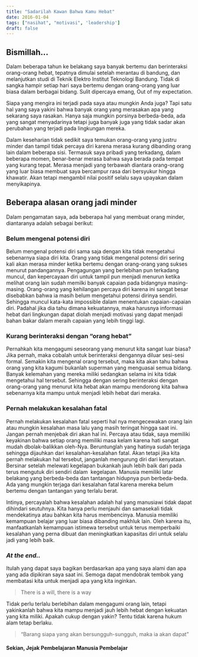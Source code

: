 ```yaml
---
title: "Sadarilah Kawan Bahwa Kamu Hebat"
date: 2016-01-04
tags: ["nasihat", "motivasi", 'leadership']
draft: false
---
```



## Bismillah...

Dalam beberapa tahun ke belakang saya banyak bertemu dan berinteraksi orang-orang hebat, tepatnya dimulai setelah merantau di bandung, dan melanjutkan studi di Teknik Elektro Institut Teknologi Bandung. Tidak di sangka hampir setiap hari saya bertemu dengan orang-orang yang luar biasa dalam berbagai bidang. Sulit dipercaya emang, Out of my expectation.

Siapa yang mengira ini terjadi pada saya atau mungkin Anda juga? Tapi satu hal yang saya yakini bahwa banyak orang yang merasakan apa yang sekarang saya rasakan. Hanya saja mungkin porsinya berbeda-beda, ada yang sangat menyadarinya tetapi juga banyak juga yang tidak sadar akan perubahan yang terjadi pada lingkungan mereka.

Dalam keseharian tidak sedikit saya temukan orang-orang yang justru minder dan tampil tidak percaya diri karena merasa kurang dibanding orang lain dalam beberapa sisi. Termasuk saya pribadi yang terkadang, dalam beberapa momen, benar-benar merasa bahwa saya berada pada tempat yang kurang tepat. Merasa menjadi yang terbawah diantara orang-orang yang luar biasa membuat saya bercampur rasa dari bersyukur hingga khawatir. Akan tetapi mengambil nilai positif selalu saya upayakan dalam menyikapinya.

## **Beberapa alasan orang jadi minder**

Dalam pengamatan saya, ada beberapa hal yang membuat orang minder, diantaranya adalah sebagai berikut:

### Belum mengenal potensi diri

Belum mengenal potensi diri sama saja dengan kita tidak mengetahui sebenarnya siapa diri kita. Orang yang tidak mengenal potensi diri sering kali akan merasa minder ketika bertemu dengan orang-orang yang sukses menurut pandangannya. Pengagungan yang berlebihan pun terkadang muncul, dan kepercayaan diri untuk tampil pun menjadi menurun ketika melihat orang lain sudah memilki banyak capaian pada bidangnya masing-masing. Orang-orang yang kehilangan percaya diri karena ini sangat besar disebabkan bahwa ia masih belum mengetahui potensi dirinya sendiri. Sehingga muncul kata-kata impossible dalam menentukan capaian-capaian diri. Padahal jika dia tahu dimana kekuatannya, maka harusnya informasi hebat dari lingkungan dapat diolah menjadi motivasi yang dapat menjadi bahan bakar dalam meraih capaian yang lebih tinggi lagi.

### Kurang berinteraksi dengan “orang hebat”

Pernahkah kita mengagumi seseorang yang menurut kita sangat luar biasa? Jika pernah, maka cobalah untuk berinteraksi dengannya diluar sesi-sesi formal. Semakin kita mengenal orang tersebut, maka kita akan tahu bahwa orang yang kita kagumi bukanlah superman yang menguasai semua bidang. Banyak kelemahan yang mereka miliki sedangkan selama ini kita tidak mengetahui hal tersebut. Sehingga dengan sering berinteraksi dengan orang-orang yang menurut kita hebat akan mampu mendorong kita bahwa sebenarnya kita mampu untuk menjadi lebih hebat dari meraka.

### Pernah melakukan kesalahan fatal

Pernah melakukan kesalahan fatal seperti hal nya mengecewakan orang lain atau mungkin kesalahan masa lalu yang masih teringat hingga saat ini. Jangan pernah menjebak diri akan hal ini. Percaya atau tidak, saya memiliki keyakinan bahwa setiap orang memiliki masa kelam karena hati sangat mudah dbolak-balikkan oleh-Nya. Beruntunglah yang hatinya sudah terjaga sehingga dijauhkan dari kesalahan-kesalahan fatal. Akan tetapi jika kita pernah melakukan hal tersebut, janganlah mengurung diri dari kenyataan. Bersinar setelah melewati kegelapan bukankah jauh lebih baik dari pada terus mengutuk diri sendiri dalam  kegelapan. Manusia memiliki latar belakang yang berbeda-beda dan tantangan hidupnya pun berbeda-beda. Ada yang mungkin terjaga dari kesalahan fatal karena mereka belum bertemu dengan tantangan yang terlalu berat.

Intinya, percayalah bahwa kesalahan adalah hal yang manusiawi tidak dapat dihindari seutuhnya. Kita hanya perlu menjauhi dan samasekali tidak mendekatinya atau bahkan kita harus membencinya. Manusia memiliki kemampuan belajar yang luar biasa dibanding makhluk lain. Oleh karena itu, manfaatkanlah kemampuan istimewa tersebut untuk terus memperbaiki kesalahan yang perna dibuat dan meningkatkan kapasitas diri untuk selalu jadi yang lebih baik.

### *At the end..*

Itulah yang dapat saya bagikan berdasarkan apa yang saya alami dan apa yang ada dipikiran saya saat ini. Semoga dapat mendobrak tembok yang membatasi kita untuk menjadi apa yang kita inginkan.

> There is a will, there is a way

Tidak perlu terlalu berlebihan dalam mengagumi orang lain, tetapi yakinkanlah bahwa kita mampu menjadi jauh lebih hebat dengan kekuatan yang kita miliki. Apakah cukup dengan yakin? Tentu tidak karena hukum alam tetap berlaku.

> “Barang siapa yang akan bersungguh-sungguh, maka ia akan dapat”

#### Sekian, Jejak Pembelajaran Manusia Pembelajar